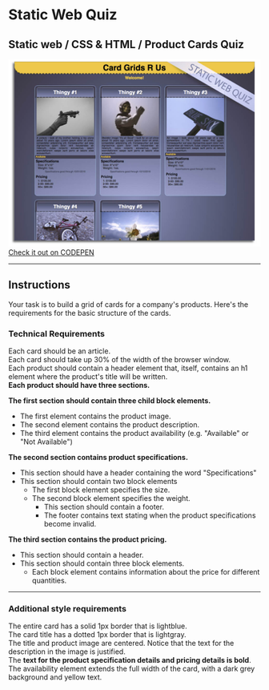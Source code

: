 # Static Web Quiz 
## Static web / CSS & HTML / Product Cards Quiz


![Product Cards](images/cardGrids.jpg?raw=true "Card Grids R Us")
[Check it out on CODEPEN](http://codepen.io/IAmericanArtist/pen/zqgBpZ)
***
## Instructions
Your task is to build a grid of cards for a company's products. Here's the requirements for the basic structure of the cards.

### Technical Requirements
Each card should be an article.   
Each card should take up 30% of the width of the browser window.   
Each product should contain a header element that, itself, contains an h1 element where the product's title will be written.   
**Each product should have three sections.**   

**The first section should contain three child block elements.**   
+ The first element contains the product image. 
+ The second element contains the product description. 
+ The third element contains the product availability (e.g. "Available" or "Not Available") 

**The second section contains product specifications.**   
+ This section should have a header containing the word "Specifications" 
+ This section should contain two block elements 
    + The first block element specifies the size. 
    + The second block element specifies the weight. 
        + This section should contain a footer. 
        + The footer contains text stating when the product specifications become invalid. 

**The third section contains the product pricing.**  
+ This section should contain a header. 
+ This section should contain three block elements. 
    + Each block element contains information about the price for different quantities.   

***
### Additional style requirements  
The entire card has a solid 1px border that is lightblue.  
The card title has a dotted 1px border that is lightgray.   
The title and product image are centered. Notice that the text for the description in the image is justified.   
The **text for the product specification details and pricing details is bold**.  
The availability element extends the full width of the card, with a dark grey background and yellow text.